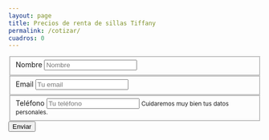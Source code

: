 ```yaml
---
layout: page
title: Precios de renta de sillas Tiffany
permalink: /cotizar/
cuadros: 0
---
```

<div class="contenedor">
	<div>
		<form action="https://formspree.io/webmaster@rentatiffany.com" method="POST">
			<fieldset class="form-group">
				<label for="formnombre">Nombre</label>
				<input id="formnombre" type="text" name="nombre" placeholder="Nombre" class="form-control" />
			</fieldset>
			<fieldset class="form-group">
				<label for="formemail">Email</label>
				<input id="formemail" type="email" name="_replyto" placeholder="Tu email" class="form-control" />
			</fieldset>
			<fieldset class="form-group">
				<label for="formtelefono">Teléfono</label>
				<input id="formtelefono" type="tel" name="telefono" placeholder="Tu teléfono" class="form-control" />
				<small class="text-muted">Cuidaremos muy bien tus datos personales.</small>
			</fieldset>
			<input type="hidden" name="_subject" value="Contacto en rentatiffany.com" />
			<input type="text" name="_gotcha" style="display:none" />
			<button type="submit" class="btn btn-primary">Enviar</button>
		</form>
	</div>
</div>